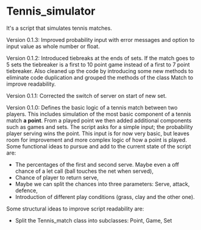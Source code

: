 # Tennis_simulator
It's a script that simulates tennis matches.

Version 0.1.3: Improved probability input with error messages and option to input value as whole number or float. 

Version 0.1.2: Introduced tiebreaks at the ends of sets. If the match goes to 5 sets the tiebreaker is a first to 10 point game instead of a first to 7 point tiebreaker. Also cleaned up the code by introducing some new methods to eliminate code duplication and grouped the methods of the class Match to improve readability.

Version 0.1.1: Corrected the switch of server on start of new set.

Version 0.1.0: Defines the basic logic of a tennis match between two players. This includes simulation of the most basic component of a tennis match **a point**. From a played point we then added additional components such as games and sets. The script asks for a simple input; the probability player serving wins the point. This input is for now very basic, but leaves room for improvement and more complex logic of how a point is played. 
Some functional ideas to pursue and add to the current state of the script are: 
 - The percentages of the first and second serve. Maybe even a off chance of a let call (ball touches the net when served),
 - Chance of player to return serve,
 - Maybe we can split the chances into three parameters: Serve, attack, defence,
 - Introduction of different play conditions (grass, clay and the other one).

Some structural ideas to improve script readability are:
 - Split the Tennis_match class into subclasses: Point, Game, Set
